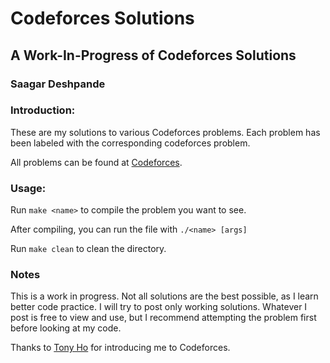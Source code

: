 # Codeforces Solutions #

## A Work-In-Progress of Codeforces Solutions ##

### Saagar Deshpande ###

### Introduction: ###

These are my solutions to various Codeforces problems.
Each problem has been labeled with the corresponding codeforces problem.

All problems can be found at [Codeforces](www.codeforces.com).

### Usage: ###
Run `make <name>` to compile the problem you want to see.

After compiling, you can run the file with `./<name> [args]`

Run `make clean` to clean the directory.

### Notes ###
This is a work in progress. Not all solutions are the best possible, as I learn better code practice. I will try to post only working solutions. Whatever I post is free to view and use, but I recommend attempting the problem first before looking at my code.

Thanks to [Tony Ho](https://github.com/tonyho1992) for introducing me to Codeforces.
